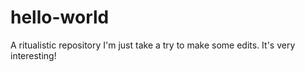# hello-world
A ritualistic repository
I'm just take a try to make some edits.
It's very interesting!

